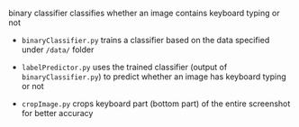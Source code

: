 binary classifier classifies whether an image contains keyboard typing or not

- `binaryClassifier.py` trains a classifier based on the data specified under `/data/` folder

- `labelPredictor.py` uses the trained classifier (output of `binaryClassifier.py`) to predict whether an image has keyboard typing or not

- `cropImage.py` crops keyboard part (bottom part) of the entire screenshot for better accuracy 